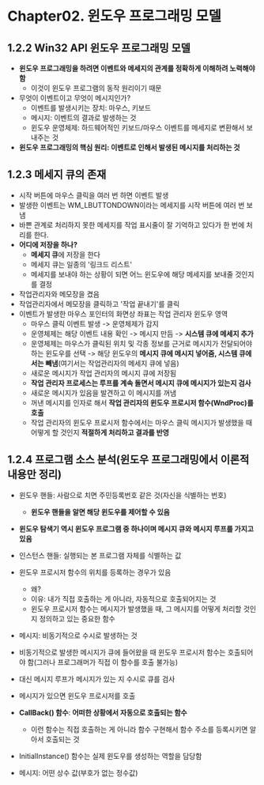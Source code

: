# Chapter02. 윈도우 프로그래밍 모델

## 1.2.2 Win32 API 윈도우 프로그래밍 모델

- **윈도우 프로그래밍을 하려면 이벤트와 메세지의 관계를 정확하게 이해하려 노력해야 함**
  - 이것이 윈도우 프로그램의 동작 원리이기 때문
- 무엇이 이벤트이고 무엇이 메시지인가?
  - 이벤트를 발생시키는 장치: 마우스, 키보드
  - 메시지: 이벤트의 결과로 발생하는 것
  - 윈도우 운영체제: 하드웨어적인 키보드/마우스 이벤트를 메세지로 변환해서 보내주는 것
- **윈도우 프로그래밍의 핵심 원리: 이벤트로 인해서 발생된 메시지를 처리하는 것**

## 1.2.3 메세지 큐의 존재
- 시작 버튼에 마우스 클릭을 여러 번 하면 이벤트 발생
- 발생한 이벤트는 WM_LBUTTONDOWN이라는 메세지를 시작 버튼에 여러 번 보냄
- 바쁜 관계로 처리하지 못한 메세지를 작업 표시줄이 잘 기억하고 있다가 한 번에 처리를 한다.
- **어디에 저장을 하나?** 
  - **메세지 큐**에 저장을 한다
  - 메세지 큐는 일종의 '링크드 리스트'
  - 메세지를 보내야 하는 상황이 되면 어느 윈도우에 해당 메세지를 보내줄 것인지를 결정
- 작업관리자와 메모장을 켰음
- 작업관리자에서 메모장을 클릭하고 '작업 끝내기'를 클릭
- 이벤트가 발생한 마우스 포인터의 화면상 좌표는 작업 관리자 윈도우 영역
  - 마우스 클릭 이벤트 발생 -> 운영체제가 감지
  - 운영체제는 해당 이벤트 내용 확인 -> 메시지 만듬 -> **시스템 큐에 메세지 추가**
  - 운영체제는 마우스가 클릭된 위치 및 각종 정보를 근거로 메시지가 전달되어야 하는 윈도우를 선택 -> 해당 윈도우의 **메시지 큐에 메시지 넣어줌, 시스템 큐에서는 빼냄**(여기서는 작업관리자의 메세지 큐에 넣음)
  - 새로운 메시지가 작업 관리자의 메시지 큐에 저장됨
  - **작업 관리자 프로세스는 루프를 계속 돌면서 메시지 큐에 메시지가 있는지 검사**
  - 새로운 메시지가 있음을 발견하고 이 메시지를 꺼냄
  - 꺼낸 메시지를 인자로 해서 **작업 관리자의 윈도우 프로시저 함수(WndProc)를 호출**
  - 작업 관리자의 윈도우 프로시저 함수에서는 마우스 클릭 메시지가 발생했을 때 어떻게 할 것인지 **적절하게 처리하고 결과를 반영**

## 1.2.4 프로그램 소스 분석(윈도우 프로그래밍에서 이론적 내용만 정리)

- 윈도우 핸들: 사람으로 치면 주민등록번호 같은 것(자신을 식별하는 번호)
  - **윈도우 핸들을 알면 해당 윈도우를 제어할 수 있음**
- **윈도우 탐색기 역시 윈도우 프로그램 중 하나이며 메시지 큐와 메시지 루프를 가지고 있음**
- 인스턴스 핸들: 실행되는 본 프로그램 자체를 식별하는 값

- 윈도우 프로시저 함수의 위치를 등록하는 경우가 있음 
  - 왜?
  - 이유: 내가 직접 호출하는 게 아니라, 자동적으로 호출되어지는 것
  - 윈도우 프로시저 함수는 메시지가 발생했을 때, 그 메시지를 어떻게 처리할 것인지 정의하고 있는 중요한 함수
- 메시지: 비동기적으로 수시로 발생하는 것
- 비동기적으로 발생한 메시지가 큐에 들어왔을 때 윈도우 프로시저 함수는 호출되어야 함(그러나 프로그래머가 직접 이 함수를 호출 불가능)
- 대신 메시지 루프가 메시지가 있는 지 수시로 큐를 검사
- 메시지가 있으면 윈도우 프로시저를 호출
- **CallBack() 함수**: **어떠한 상황에서 자동으로 호출되는 함수**
  - 이런 함수는 직접 호출하는 게 아니라 함수 구현해서 함수 주소를 등록시키면 알아서 호출되는 것
- InitialInstance() 함수는 실제 윈도우를 생성하는 역할을 담당함
- 메시지: 어떤 상수 값(부호가 없는 정수값)
